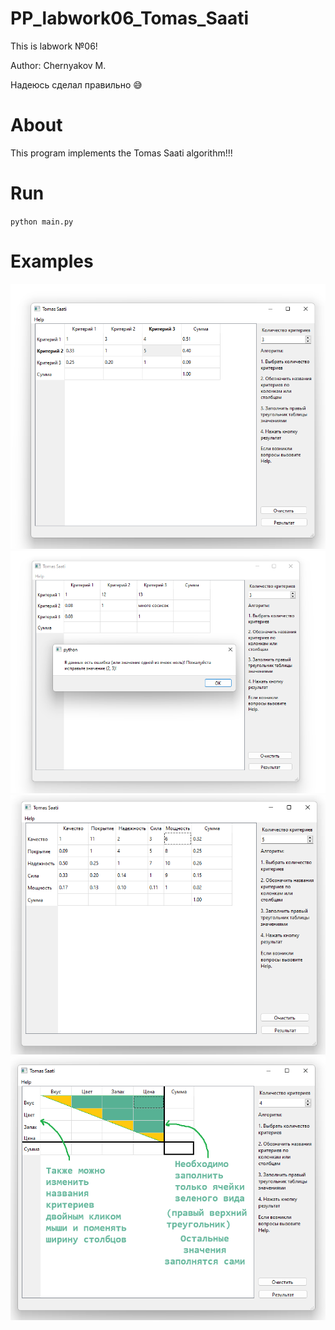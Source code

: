 # PP_labwork06_Tomas_Saati
This is labwork №06!

Author: Chernyakov M.

Надеюсь сделал правильно :sweat_smile:

# About

This program implements the Tomas Saati algorithm!!!

# Run

`python main.py`

# Examples

![Example image 1](https://github.com/mruax/PP_labwork06_Tomas_Saati/blob/master/src/example1.png?raw=true)
![Example image 2](https://github.com/mruax/PP_labwork06_Tomas_Saati/blob/master/src/example2.png?raw=true)
![Example image 3](https://github.com/mruax/PP_labwork06_Tomas_Saati/blob/master/src/example3.png?raw=true)
![Example image 4. Help](https://github.com/mruax/PP_labwork06_Tomas_Saati/blob/master/src/help.png?raw=true)
